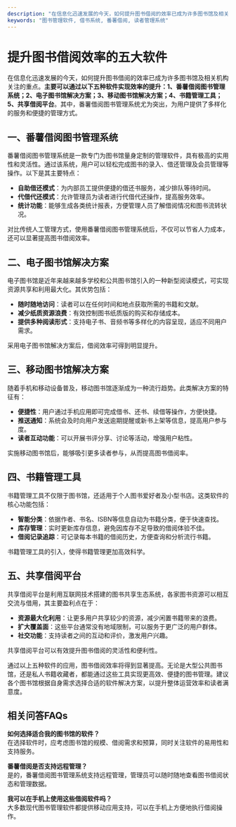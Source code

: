 ```yaml
---
description: "在信息化迅速发展的今天，如何提升图书借阅的效率已成为许多图书馆及相关机构关注的重点。**主要可以通过以下五种软件实现效率的提升：1、番薯借阅图书管理系统；2、电子图书馆解决方案；3、移动图书馆解决方案；4、书籍管理工具；5、共享借阅平台**。其中，番薯借阅图书管理系统尤为突出，为用户提供了多样化的服务和便捷的管理方式。"
keywords: "图书管理软件, 借书系统, 番薯借阅, 读者管理系统"
---
```

# 提升图书借阅效率的五大软件

在信息化迅速发展的今天，如何提升图书借阅的效率已成为许多图书馆及相关机构关注的重点。**主要可以通过以下五种软件实现效率的提升：1、番薯借阅图书管理系统；2、电子图书馆解决方案；3、移动图书馆解决方案；4、书籍管理工具；5、共享借阅平台**。其中，番薯借阅图书管理系统尤为突出，为用户提供了多样化的服务和便捷的管理方式。

## 一、番薯借阅图书管理系统

番薯借阅图书管理系统是一款专门为图书馆量身定制的管理软件，具有极高的实用性和灵活性。通过该系统，用户可以轻松完成图书的录入、借还管理及会员管理等操作。以下是其主要特点：

- **自助借还模式**：为内部员工提供便捷的借还书服务，减少排队等待时间。
- **代借代还模式**：允许管理员为读者进行代借代还操作，提高服务效率。
- **统计功能**：能够生成各类统计报表，方便管理人员了解借阅情况和图书流转状况。

对比传统人工管理方式，使用番薯借阅图书管理系统后，不仅可以节省人力成本，还可以显著提高图书借阅效率。

## 二、电子图书馆解决方案

电子图书馆是近年来越来越多学校和公共图书馆引入的一种新型阅读模式，可实现资源共享和利用最大化。其优势包括：

- **随时随地访问**：读者可以在任何时间和地点获取所需的书籍和文献。
- **减少纸质资源浪费**：有效控制图书纸质版的购买和存储成本。
- **提供多种阅读形式**：支持电子书、音频书等多样化的内容呈现，适应不同用户需求。

采用电子图书馆解决方案后，借阅效率可得到明显提升。

## 三、移动图书馆解决方案

随着手机和移动设备普及，移动图书馆逐渐成为一种流行趋势。此类解决方案的特征有：

- **便捷性**：用户通过手机应用即可完成借书、还书、续借等操作，方便快捷。
- **推送通知**：系统会及时向用户发送逾期提醒或新书上架等信息，提高用户参与度。
- **读者互动功能**：可以开展书评分享、讨论等活动，增强用户粘性。

实施移动图书馆后，能够吸引更多读者参与，从而提高图书借阅率。

## 四、书籍管理工具

书籍管理工具不仅限于图书馆，还适用于个人图书爱好者及小型书店。这类软件的核心功能包括：

- **智能分类**：依据作者、书名、ISBN等信息自动为书籍分类，便于快速查找。
- **库存管理**：实时更新库存信息，避免因库存不足导致的借阅体验不佳。
- **借阅记录追踪**：可记录每本书籍的借阅历史，方便查询和分析流行书籍。

书籍管理工具的引入，使得书籍管理更加高效科学。

## 五、共享借阅平台

共享借阅平台是利用互联网技术搭建的图书共享生态系统，各家图书资源可以相互交流与借用，其主要盈利点在于：

- **资源最大化利用**：让更多用户共享较少的资源，减少闲置书籍带来的浪费。
- **扩大覆盖面**：这些平台通常没有地域限制，可以服务于更广泛的用户群体。
- **社交功能**：支持读者之间的互动和评价，激发用户兴趣。

共享借阅平台可以有效提升图书借阅的灵活性和便利性。

通过以上五种软件的应用，图书借阅效率将得到显著提高。无论是大型公共图书馆，还是私人书籍收藏者，都能通过这些工具实现更高效、便捷的图书管理。建议各个图书馆根据自身需求选择合适的软件解决方案，以提升整体运营效率和读者满意度。

## 相关问答FAQs

**如何选择适合我的图书馆的软件？**  
在选择软件时，应考虑图书馆的规模、借阅需求和预算，同时关注软件的易用性和支持服务。

**番薯借阅是否支持远程管理？**  
是的，番薯借阅图书管理系统支持远程管理，管理员可以随时随地查看图书借阅状态和管理数据。

**我可以在手机上使用这些借阅软件吗？**  
大多数现代图书管理软件都提供移动应用支持，可以在手机上方便地执行借阅操作。

